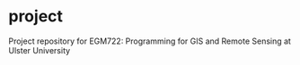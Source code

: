 # project
Project repository for EGM722: Programming for GIS and Remote Sensing at Ulster University
